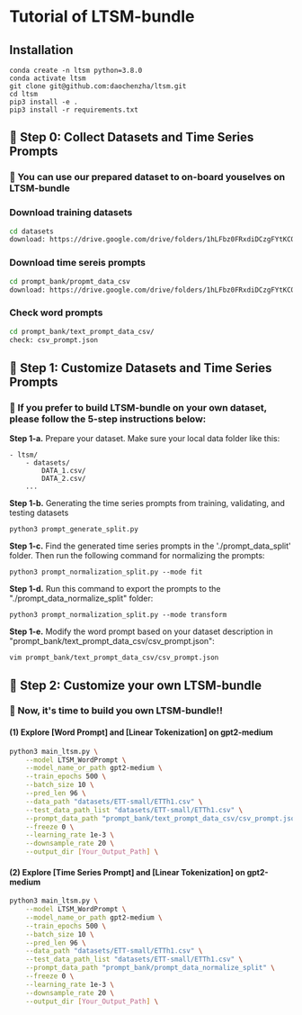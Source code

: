 # Tutorial of LTSM-bundle


## Installation
```
conda create -n ltsm python=3.8.0
conda activate ltsm
git clone git@github.com:daochenzha/ltsm.git
cd ltsm
pip3 install -e .
pip3 install -r requirements.txt
```


## :bookmark: Step 0: Collect Datasets and Time Series Prompts

### :pushpin: You can use our prepared dataset to on-board youselves on LTSM-bundle

### Download training datasets
```bash
cd datasets
download: https://drive.google.com/drive/folders/1hLFbz0FRxdiDCzgFYtKCOPJYSBVvwW9P
```

### Download time sereis prompts 
```bash
cd prompt_bank/propmt_data_csv
download: https://drive.google.com/drive/folders/1hLFbz0FRxdiDCzgFYtKCOPJYSBVvwW9P
```

### Check word prompts 
```bash
cd prompt_bank/text_prompt_data_csv/
check: csv_prompt.json
```

## :bookmark: Step 1: Customize Datasets and Time Series Prompts

### :pushpin: If you prefer to build LTSM-bundle on your own dataset, please follow the 5-step instructions below:

**Step 1-a.** Prepare your dataset. Make sure your local data folder like this:
````angular2html
- ltsm/
    - datasets/
        DATA_1.csv/
        DATA_2.csv/
    ...
````

**Step 1-b.** Generating the time series prompts from training, validating, and testing datasets
````angular2html
python3 prompt_generate_split.py
````

**Step 1-c.** Find the generated time series prompts in the './prompt_data_split' folder. Then run the following command for normalizing the prompts:
````angular2html
python3 prompt_normalization_split.py --mode fit
````

**Step 1-d.** Run this command to export the prompts to the "./prompt_data_normalize_split" folder:
````angular2html
python3 prompt_normalization_split.py --mode transform
````

**Step 1-e.** Modify the word prompt based on your dataset description in "prompt_bank/text_prompt_data_csv/csv_prompt.json":
````angular2html
vim prompt_bank/text_prompt_data_csv/csv_prompt.json
````

## :bookmark: Step 2: Customize your own LTSM-bundle 

### :pushpin: Now, it's time to build you own LTSM-bundle!!

#### (1) Explore [Word Prompt] and [Linear Tokenization] on gpt2-medium
```bash
python3 main_ltsm.py \
    --model LTSM_WordPrompt \
    --model_name_or_path gpt2-medium \
    --train_epochs 500 \
    --batch_size 10 \
    --pred_len 96 \
    --data_path "datasets/ETT-small/ETTh1.csv" \
    --test_data_path_list "datasets/ETT-small/ETTh1.csv" \
    --prompt_data_path "prompt_bank/text_prompt_data_csv/csv_prompt.json" \
    --freeze 0 \
    --learning_rate 1e-3 \
    --downsample_rate 20 \
    --output_dir [Your_Output_Path] \
```

#### (2) Explore [Time Series Prompt] and [Linear Tokenization] on gpt2-medium
```bash
python3 main_ltsm.py \
    --model LTSM_WordPrompt \
    --model_name_or_path gpt2-medium \
    --train_epochs 500 \
    --batch_size 10 \
    --pred_len 96 \
    --data_path "datasets/ETT-small/ETTh1.csv" \
    --test_data_path_list "datasets/ETT-small/ETTh1.csv" \
    --prompt_data_path "prompt_bank/prompt_data_normalize_split" \
    --freeze 0 \
    --learning_rate 1e-3 \
    --downsample_rate 20 \
    --output_dir [Your_Output_Path] \
```
